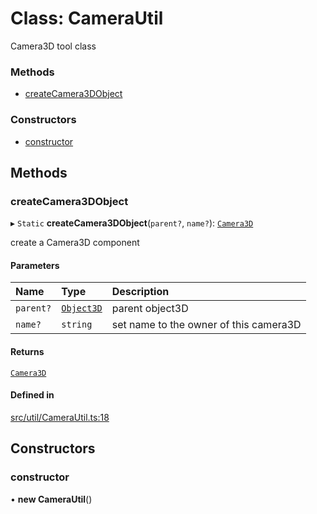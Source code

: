 # Class: CameraUtil

Camera3D tool class

### Methods

- [createCamera3DObject](CameraUtil.md#createcamera3dobject)

### Constructors

- [constructor](CameraUtil.md#constructor)

## Methods

### createCamera3DObject

▸ `Static` **createCamera3DObject**(`parent?`, `name?`): [`Camera3D`](Camera3D.md)

create a Camera3D component

#### Parameters

| Name | Type | Description |
| :------ | :------ | :------ |
| `parent?` | [`Object3D`](Object3D.md) | parent object3D |
| `name?` | `string` | set name to the owner of this camera3D |

#### Returns

[`Camera3D`](Camera3D.md)

#### Defined in

[src/util/CameraUtil.ts:18](https://github.com/Orillusion/orillusion/blob/main/src/util/CameraUtil.ts#L18)

## Constructors

### constructor

• **new CameraUtil**()
